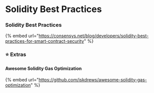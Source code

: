 # Solidity Best Practices

### Solidity Best Practices

{% embed url="https://consensys.net/blog/developers/solidity-best-practices-for-smart-contract-security" %}

### ⭐️ Extras

#### Awesome Solidity Gas Optimization

{% embed url="https://github.com/iskdrews/awesome-solidity-gas-optimization" %}
